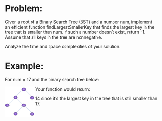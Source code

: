# Problem:

Given a root of a Binary Search Tree (BST) and a number num, implement an efficient function findLargestSmallerKey that finds the largest key in the tree that is smaller than num. If such a number doesn’t exist, return -1. Assume that all keys in the tree are nonnegative.

Analyze the time and space complexities of your solution.

# Example:
For num = 17 and the binary search tree below:

<img align="left" width="100" height="100" src="https://github.com/thomaszhangg/PrampAlgos/blob/master/Largest%20Smaller%20BST%20Key/example.png">
<!-- ![](https://github.com/thomaszhangg/PrampAlgos/blob/master/Largest%20Smaller%20BST%20Key/example.png) -->


Your function would return:

14 since it’s the largest key in the tree that is still smaller than 17.

